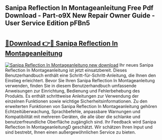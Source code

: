 ## Sanipa Reflection In Montageanleitung Free Pdf Download - Part-o9X New Repair Owner Guide - User Service Edition pFBn5

# <h2><a href="http://df6fozm.blite.top/?on=Sanipa+Reflection+In+Montageanleitung">🔗Download 👉🔴 Sanipa Reflection In Montageanleitung</a></h2>

[![Sanipa Reflection In Montageanleitung new download](https://i.imgur.com/lujVjoI.png)](http://df6fozm.blite.top/?on=Sanipa+Reflection+In+Montageanleitung)
Ihr neues Sanipa Reflection In Montageanleitung ist jetzt einsatzbereit. Dieses Benutzerhandbuch enthält eine Schritt-für-Schritt-Anleitung, die Ihnen den Einstieg erleichtert. Bevor Sie Ihren Sanipa Reflection In Montageanleitung verwenden, finden Sie in diesem Benutzerhandbuch umfassende Anweisungen zur Einrichtung, Bedienung und Fehlerbehebung des Produkts. Es enthält schrittweise Anleitungen zur Verwendung der einzelnen Funktionen sowie wichtige Sicherheitsinformationen. Zu den erweiterten Funktionen von Sanipa Reflection In Montageanleitung gehören Echtzeitüberwachung, Sprachbefehle, anpassbare Warnungen und Kompatibilität mit mehreren Geräten, die alle über die schlanke und benutzerfreundliche Oberfläche zugänglich sind. Ihr Feedback wird Sanipa Reflection In MontageanleitungD geschätzt. Wir schätzen Ihren Input und sind bestrebt, Ihnen einen außergewöhnlichen Service zu bieten.
